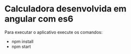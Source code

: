 # Calculadora desenvolvida em angular com es6

Para executar o aplicativo execute os comandos:

* npm install
* npm start

